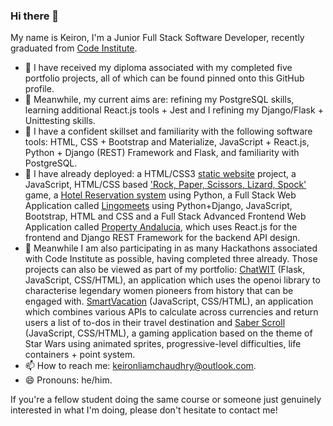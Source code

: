 ### Hi there 👋

My name is Keiron, I'm a Junior Full Stack Software Developer, recently graduated from [Code Institute](https://codeinstitute.net/global/full-stack-software-development-diploma/?utm_term=code%20institute&utm_campaign=CI+-+ROW+-+Search+-+Brand&utm_source=adwords&utm_medium=ppc&hsa_acc=8983321581&hsa_cam=15207113220&hsa_grp=130324141420&hsa_ad=581817633110&hsa_src=g&hsa_tgt=aud-1599270334980:kwd-319867646331&hsa_kw=code%20institute&hsa_mt=e&hsa_net=adwords&hsa_ver=3&gclid=Cj0KCQjwntCVBhDdARIsAMEwAClRxvOaIaheWD_q2ubAxYcz2ezjLF9kyk-3x97xrHum1Cjce368AtMaAmTyEALw_wcB).

- 🔭 I have received my diploma associated with my completed five portfolio projects, all of which can be found pinned onto this GitHub profile.
- 📓 Meanwhile, my current aims are: refining my PostgreSQL skills, learning additional React.js tools + Jest and I refining my Django/Flask + Unittesting skills.
- 🌱 I have a confident skillset and familiarity with the following software tools: HTML, CSS + Bootstrap and Materialize, JavaScript + React.js, Python + Django (REST) Framework and Flask, and familiarity with PostgreSQL.
- 💾 I have already deployed: a HTML/CSS3 [static website](https://keironchaudhry.github.io/p1-marbella-spanish-school/) project, a JavaScript, HTML/CSS based ['Rock, Paper, Scissors, Lizard, Spock'](https://keironchaudhry.github.io/p2-rock-paper-scissors-lizard-spock/) game, a [Hotel Reservation system](https://los-santos-hotel-app.herokuapp.com/) using Python, a Full Stack Web Application called [Lingomeets](https://lingomeets.herokuapp.com/) using Python+Django, JavaScript, Bootstrap, HTML and CSS and a Full Stack Advanced Frontend Web Application called [Property Andalucia](https://property-andalucia-frontend.herokuapp.com/), which uses React.js for the frontend and Django REST Framework for the backend API design.
- :high_brightness: Meanwhile I am also participating in as many Hackathons associated with Code Institute as possible, having completed three already. Those projects can also be viewed as part of my portfolio: [ChatWIT](https://women-in-tech-hackathon.herokuapp.com/) (Flask, JavaScript, CSS/HTML), an application which uses the openoi library to characterise legendary women pioneers from history that can be engaged with. [SmartVacation](https://iuliiakonovalova.github.io/revolutionising-finance-hackathon/) (JavaScript, CSS/HTML), an application which combines various APIs to calculate across currencies and return users a list of to-dos in their travel destination and [Saber Scroll](https://amylour.github.io/star_wars_hackathon/) (JavaScript, CSS/HTML), a gaming application based on the theme of Star Wars using animated sprites, progressive-level difficulties, life containers + point system.
- 📫 How to reach me: keironliamchaudhry@outlook.com.
- 😄 Pronouns: he/him.

If you're a fellow student doing the same course or someone just genuinely interested in what I'm doing, please don't hesitate to contact me!
